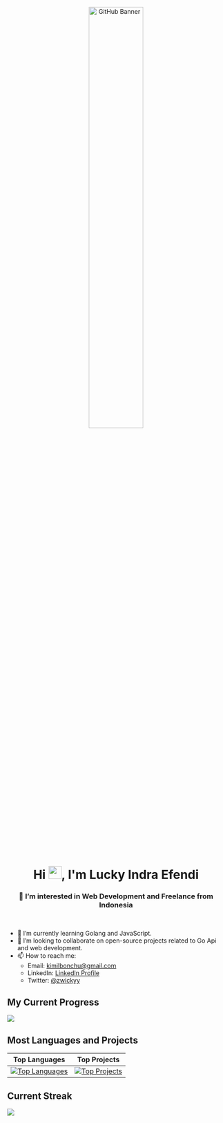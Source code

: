 
<!-- Replace 'IMAGE_URL' with your banner image URL -->
<p align="center">
  <img src="https://pfps.gg/assets/banners/3649-celia-claire.gif" alt="GitHub Banner" width="50%" >
</p>
<h1 align="center">Hi <img src="https://raw.githubusercontent.com/MartinHeinz/MartinHeinz/master/wave.gif" width="30px">, I'm Lucky Indra Efendi</h1>
<h3 align="center">👀 I’m interested in Web Development and Freelance from Indonesia</h3>
<br>

- 🌱 I’m currently learning Golang and JavaScript.
- 💞️ I’m looking to collaborate on open-source projects related to Go Api and web development.
- 📫 How to reach me: 
  - Email: [kimilbonchu@gmail.com](mailto:kimilbonchu@gmail.com)
  - LinkedIn: [LinkedIn Profile](https://www.linkedin.com/in/lucky-indra-efendi-868223221/)
  - Twitter: [@zwickyy](https://twitter.com/zwickyy_)

## My Current Progress
<img src="https://github-readme-stats.vercel.app/api?username=LuckyIndraEfendi&hide=contribs&show_icons=true&theme=radical">

## Most Languages and Projects
| Top Languages | Top Projects |
|---------------|--------------|
| [![Top Languages](https://github-readme-stats.vercel.app/api/top-langs/?username=LuckyIndraEfendi&layout=compact&theme=radical)](https://github.com/LuckyIndraEfendi/github-readme-stats) | [![Top Projects](https://github-readme-stats.vercel.app/api/pin/?username=LuckyIndraEfendi&repo=AnimeIndo-Rest-API&show_owner=true&theme=radical)](https://github.com/LuckyIndraEfendi/KyoukaLive)|

## Current Streak
<img src="https://github-readme-streak-stats.herokuapp.com/?user=LuckyIndraEfendi&show_icons=true&theme=radical">

<!---
LuckyIndraEfendi/LuckyIndraEfendi is a ✨ special ✨ repository because its `README.md` (this file) appears on your GitHub profile.
You can click the Preview link to take a look at your changes.
--->
